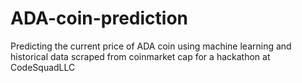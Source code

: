 # ADA-coin-prediction

Predicting the current price of ADA coin using machine learning and historical data scraped from coinmarket cap for a hackathon at CodeSquadLLC
